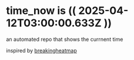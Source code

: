 # time_now is (( 2025-04-12T03:00:00.633Z ))

an automated repo that shows the currnent time

inspired by [breakingheatmap](https://github.com/breakingheatmap/breakingheatmap)